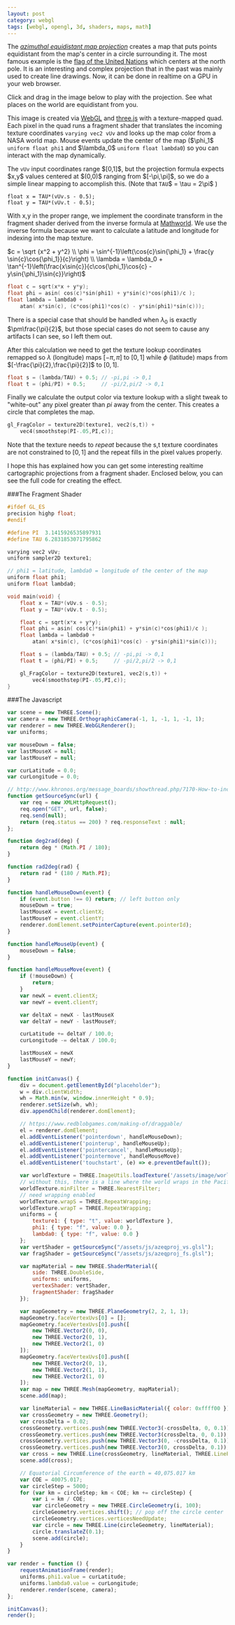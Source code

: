 ```yaml
---
layout: post
category: webgl
tags: [webgl, opengl, 3d, shaders, maps, math]
---
```


<script src="/assets/js/three/three.min.65.js"></script>
<script src="/assets/js/three/Detector.js"></script>

The [_azimuthal equidistant map
projection_](http://en.wikipedia.org/wiki/Azimuthal_equidistant_projection)
creates a map that puts points equidistant from the map's center in a
circle surrounding it.  The most famous example is the [flag of the
United Nations](http://en.wikipedia.org/wiki/United_Nations_flag)
which centers at the north pole.  It is an interesting and complex
projection that in the past was mainly used to create line drawings.
Now, it can be done in realtime on a GPU in your web browser.

Click and drag in the image below to play with the projection.  See
what places on the world are equidistant from you.

<div id="placeholder"></div>

<p>This image is created via <a href="http://get.webgl.org/">WebGL</a> and
<a href="http://threejs.org/">three.js</a> with a texture-mapped quad.  Each
pixel in the quad runs a fragment shader that translates the incoming
texture coordinates <code>varying vec2 vUv</code> and looks up the map
color from a NASA world map.  Mouse events update the center of the
map ($\phi_1$ <code>uniform float phi1</code> and $\lambda_0$
<code>uniform float lambda0</code>) so you can interact with the map
dynamically.</p>

<p>The <code>vUv</code> input coordinates range $[0,1]$, but the
projection formula expects $x,y$ values centered at $(0,0)$ ranging
from $[-\pi,\pi]$, so we do a simple linear mapping to accomplish
this.  (Note that <code>TAU</code>$ = \tau = 2\pi$ )</p>

</p>

```
float x = TAU*(vUv.s - 0.5);
float y = TAU*(vUv.t - 0.5);
```

With x,y in the proper range, we implement the coordinate transform in
the fragment shader derived from the inverse formula at
[Mathworld](http://mathworld.wolfram.com/AzimuthalEquidistantProjection.html).
We use the inverse formula because we want to calculate a latitude and
longitude for indexing into the map texture.

<p>
$c = \sqrt {x^2 + y^2} \\
\phi = \sin^{-1}\left(\cos{c}\sin{\phi_1} + \frac{y \sin{c}\cos{\phi_1}}{c}\right) \\
\lambda = \lambda_0 + \tan^{-1}\left(\frac{x\sin{c}}{c\cos{\phi_1}\cos{c} - y\sin{\phi_1}\sin{c}}\right)$
</p>


```c
float c = sqrt(x*x + y*y);
float phi = asin( cos(c)*sin(phi1) + y*sin(c)*cos(phi1)/c );
float lambda = lambda0 +
    atan( x*sin(c), (c*cos(phi1)*cos(c) - y*sin(phi1)*sin(c)));
```

There is a special case that should be handled when $\lambda_0$ is
exactly $\pm\frac{\pi}{2}$, but those special cases do not seem
to cause any artifacts I can see, so I left them out.

After this calculation we need to get the texture lookup coordinates
remapped so $\lambda$ (longitude) maps $[-\pi,\pi]$ to $[0,1]$
while $\phi$ (latitude) maps from
$[-\frac{\pi}{2},\frac{\pi}{2}]$ to $[0,1]$.

```c
float s = (lambda/TAU) + 0.5; // -pi,pi -> 0,1
float t = (phi/PI) + 0.5;     // -pi/2,pi/2 -> 0,1
```

Finally we calculate the output color via texture lookup with a slight
tweak to "white-out" any pixel greater than $pi$ away from the center.
This creates a circle that completes the map.

```c
gl_FragColor = texture2D(texture1, vec2(s,t)) +
    vec4(smoothstep(PI-.05,PI,c));
```

Note that the texture needs to _repeat_ because the s,t texture
coordinates are not constrained to $[0,1]$ and the repeat fills in the
pixel values properly.

I hope this has explained how you can get some interesting realtime
cartographic projections from a fragment shader.  Enclosed below, you
can see the full code for creating the effect.

###The Fragment Shader

```c
#ifdef GL_ES
precision highp float;
#endif

#define PI  3.1415926535897931
#define TAU 6.2831853071795862

varying vec2 vUv;
uniform sampler2D texture1;

// phi1 = latitude, lambda0 = longitude of the center of the map
uniform float phi1;
uniform float lambda0;

void main(void) {
    float x = TAU*(vUv.s - 0.5);
    float y = TAU*(vUv.t - 0.5);

    float c = sqrt(x*x + y*y);
    float phi = asin( cos(c)*sin(phi1) + y*sin(c)*cos(phi1)/c );
    float lambda = lambda0 +
        atan( x*sin(c), (c*cos(phi1)*cos(c) - y*sin(phi1)*sin(c)));

    float s = (lambda/TAU) + 0.5; // -pi,pi -> 0,1
    float t = (phi/PI) + 0.5;     // -pi/2,pi/2 -> 0,1

    gl_FragColor = texture2D(texture1, vec2(s,t)) +
        vec4(smoothstep(PI-.05,PI,c));
}
```

###The Javascript

```javascript
var scene = new THREE.Scene();
var camera = new THREE.OrthographicCamera(-1, 1, -1, 1, -1, 1);
var renderer = new THREE.WebGLRenderer();
var uniforms;

var mouseDown = false;
var lastMouseX = null;
var lastMouseY = null;

var curLatitude = 0.0;
var curLongitude = 0.0;

// http://www.khronos.org/message_boards/showthread.php/7170-How-to-include-shaders
function getSourceSync(url) {
    var req = new XMLHttpRequest();
    req.open("GET", url, false);
    req.send(null);
    return (req.status == 200) ? req.responseText : null;
};

function deg2rad(deg) {
    return deg * (Math.PI / 180);
}

function rad2deg(rad) {
    return rad * (180 / Math.PI);
}

function handleMouseDown(event) {
    if (event.button !== 0) return; // left button only
    mouseDown = true;
    lastMouseX = event.clientX;
    lastMouseY = event.clientY;
    renderer.domElement.setPointerCapture(event.pointerId);
}

function handleMouseUp(event) {
    mouseDown = false;
}

function handleMouseMove(event) {
    if (!mouseDown) {
        return;
    }
    var newX = event.clientX;
    var newY = event.clientY;

    var deltaX = newX - lastMouseX
    var deltaY = newY - lastMouseY;

    curLatitude += deltaY / 100.0;
    curLongitude -= deltaX / 100.0;

    lastMouseX = newX
    lastMouseY = newY;
}

function initCanvas() {
    div = document.getElementById("placeholder");
    w = div.clientWidth;
    wh = Math.min(w, window.innerHeight * 0.9);
    renderer.setSize(wh, wh);
    div.appendChild(renderer.domElement);

    // https://www.redblobgames.com/making-of/draggable/
    el = renderer.domElement;
    el.addEventListener('pointerdown', handleMouseDown);
    el.addEventListener('pointerup', handleMouseUp);
    el.addEventListener('pointercancel', handleMouseUp);
    el.addEventListener('pointermove', handleMouseMove)
    el.addEventListener('touchstart', (e) => e.preventDefault());

    var worldTexture = THREE.ImageUtils.loadTexture('/assets/image/world1024x512.jpg');
    // without this, there is a line where the world wraps in the Pacific
    worldTexture.minFilter = THREE.NearestFilter;
    // need wrapping enabled
    worldTexture.wrapS = THREE.RepeatWrapping;
    worldTexture.wrapT = THREE.RepeatWrapping;
    uniforms = {
        texture1: { type: "t", value: worldTexture },
        phi1: { type: "f", value: 0.0 },
        lambda0: { type: "f", value: 0.0 }
    };
    var vertShader = getSourceSync("/assets/js/azeqproj_vs.glsl");
    var fragShader = getSourceSync("/assets/js/azeqproj_fs.glsl");

    var mapMaterial = new THREE.ShaderMaterial({
        side: THREE.DoubleSide,
        uniforms: uniforms,
        vertexShader: vertShader,
        fragmentShader: fragShader
    });

    var mapGeometry = new THREE.PlaneGeometry(2, 2, 1, 1);
    mapGeometry.faceVertexUvs[0] = [];
    mapGeometry.faceVertexUvs[0].push([
        new THREE.Vector2(0, 0),
        new THREE.Vector2(0, 1),
        new THREE.Vector2(1, 0)
    ]);
    mapGeometry.faceVertexUvs[0].push([
        new THREE.Vector2(0, 1),
        new THREE.Vector2(1, 1),
        new THREE.Vector2(1, 0)
    ]);
    var map = new THREE.Mesh(mapGeometry, mapMaterial);
    scene.add(map);

    var lineMaterial = new THREE.LineBasicMaterial({ color: 0xffff00 });
    var crossGeometry = new THREE.Geometry();
    var crossDelta = 0.02;
    crossGeometry.vertices.push(new THREE.Vector3(-crossDelta, 0, 0.1));
    crossGeometry.vertices.push(new THREE.Vector3(crossDelta, 0, 0.1));
    crossGeometry.vertices.push(new THREE.Vector3(0, -crossDelta, 0.1));
    crossGeometry.vertices.push(new THREE.Vector3(0, crossDelta, 0.1));
    var cross = new THREE.Line(crossGeometry, lineMaterial, THREE.LinePieces);
    scene.add(cross);

    // Equatorial Circumference of the earth = 40,075.017 km
    var COE = 40075.017;
    var circleStep = 5000;
    for (var km = circleStep; km < COE; km += circleStep) {
        var i = km / COE;
        var circleGeometry = new THREE.CircleGeometry(i, 100);
        circleGeometry.vertices.shift(); // pop off the circle center
        circleGeometry.vertices.verticesNeedUpdate;
        var circle = new THREE.Line(circleGeometry, lineMaterial);
        circle.translateZ(0.1);
        scene.add(circle);
    }
}

var render = function () {
    requestAnimationFrame(render);
    uniforms.phi1.value = curLatitude;
    uniforms.lambda0.value = curLongitude;
    renderer.render(scene, camera);
};

initCanvas();
render();
```

<script src="/assets/js/azeqproj.js"></script>
